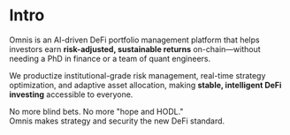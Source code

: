 # Intro

Omnis is an AI-driven DeFi portfolio management platform that helps investors earn **risk-adjusted, sustainable returns** on-chain—without needing a PhD in finance or a team of quant engineers.

We productize institutional-grade risk management, real-time strategy optimization, and adaptive asset allocation, making **stable, intelligent DeFi investing** accessible to everyone.

No more blind bets. No more "hope and HODL."\
Omnis makes strategy and security the new DeFi standard.
